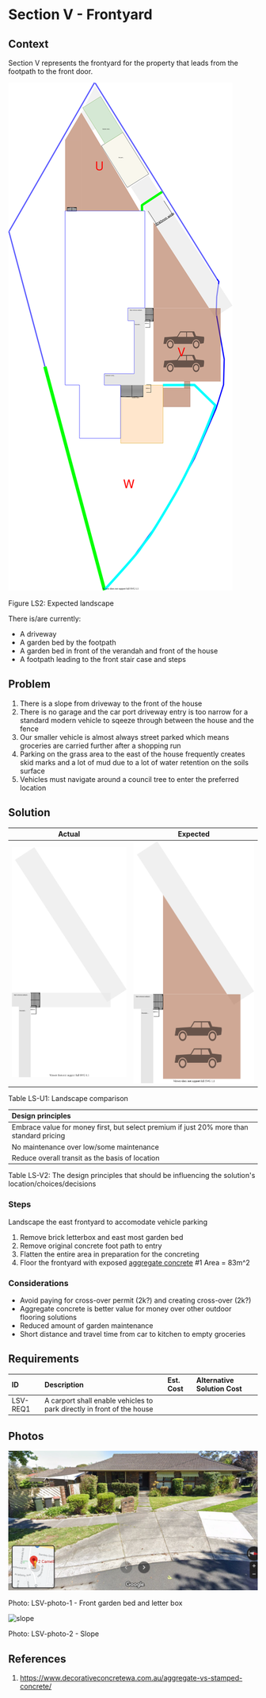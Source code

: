 # Section V - Frontyard

## Context

Section V represents the frontyard for the property that leads from the footpath to the front door.

![TO-BE landscape diagram](Landscape-TO-BE.svg)

Figure LS2: Expected landscape

There is/are currently:
* A driveway
* A garden bed by the footpath
* A garden bed in front of the verandah and front of the house
* A footpath leading to the front stair case and steps 


## Problem
1. There is a slope from driveway to the front of the house
2. There is no garage and the car port driveway entry is too narrow for a standard modern vehicle to sqeeze through between the house and the fence
3. Our smaller vehicle is almost always street parked which means groceries are carried further after a shopping run
4. Parking on the grass area to the east of the house frequently creates skid marks and a lot of mud due to a lot of water retention on the soils surface 
5. Vehicles must navigate around a council tree to enter the preferred location


## Solution

|Actual|Expected|
|:---:|:---:|
|![AS-IS landscape Section V diagram](Landscape-AS-IS-section-V.svg)|![TO-BE landscape Section V diagram](Landscape-TO-BE-section-V.svg)|

Table LS-U1: Landscape comparison

|Design principles|
|:---|
|Embrace value for money first, but select premium if just 20% more than standard pricing|
|No maintenance over low/some maintenance|
|Reduce overall transit as the basis of location|

Table LS-V2: The design principles that should be influencing the solution's location/choices/decisions

### Steps
Landscape the east frontyard to accomodate vehicle parking
1. Remove brick letterbox and east most garden bed
2. Remove original concrete foot path to entry
3. Flatten the entire area in preparation for the concreting
4. Floor the frontyard with exposed [aggregate concrete](#References) #1 Area = 83m^2

### Considerations
* Avoid paying for cross-over permit (2k?) and creating cross-over (2k?)
* Aggregate concrete is better value for money over other outdoor flooring solutions
* Reduced amount of garden maintenance
* Short distance and travel time from car to kitchen to empty groceries


## Requirements

|ID|Description|Est. Cost|Alternative Solution Cost|
|:---|:---|:---|:---|
|LSV-REQ1|A carport shall enable vehicles to park directly in front of the house|||


## Photos

![garden bed and letterbox](./photos/Screenshot-2020-10-17-111024.png)

Photo: LSV-photo-1 - Front garden bed and letter box


![slope](./photos/IMG_20201016_135439893_HDR.jpg)

Photo: LSV-photo-2 - Slope


## References

1. https://www.decorativeconcretewa.com.au/aggregate-vs-stamped-concrete/